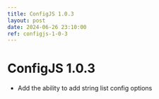 ```yaml
---
title: ConfigJS 1.0.3
layout: post
date: 2024-06-26 23:10:00
ref: configjs-1-0-3
---
```


# ConfigJS 1.0.3

- Add the ability to add string list config options
